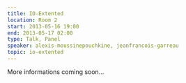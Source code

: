 ```yaml
---
title: IO-Extented
location: Room 2
start: 2013-05-16 19:00
end: 2013-05-17 02:00
type: Talk, Panel
speaker: alexis-moussinepouchkine, jeanfrancois-garreau
topic: io-extented
---
```

More informations coming soon...